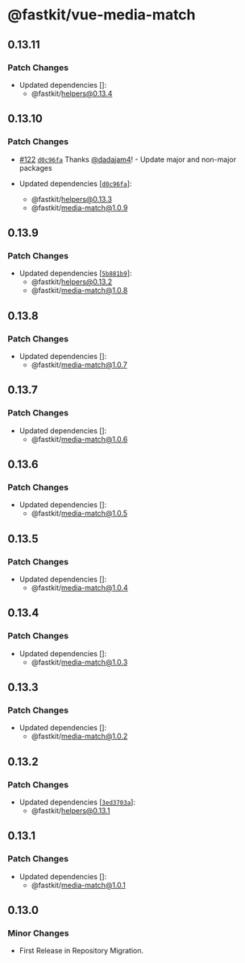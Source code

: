 # @fastkit/vue-media-match

## 0.13.11

### Patch Changes

- Updated dependencies []:
  - @fastkit/helpers@0.13.4

## 0.13.10

### Patch Changes

- [#122](https://github.com/dadajam4/fastkit/pull/122) [`d0c96fa`](https://github.com/dadajam4/fastkit/commit/d0c96faf96b6c91bcb8bc0b1ca9d22fc8ede303e) Thanks [@dadajam4](https://github.com/dadajam4)! - Update major and non-major packages

- Updated dependencies [[`d0c96fa`](https://github.com/dadajam4/fastkit/commit/d0c96faf96b6c91bcb8bc0b1ca9d22fc8ede303e)]:
  - @fastkit/helpers@0.13.3
  - @fastkit/media-match@1.0.9

## 0.13.9

### Patch Changes

- Updated dependencies [[`5b881b9`](https://github.com/dadajam4/fastkit/commit/5b881b94ce1852c12cc3c8f6954564d5235cba4d)]:
  - @fastkit/helpers@0.13.2
  - @fastkit/media-match@1.0.8

## 0.13.8

### Patch Changes

- Updated dependencies []:
  - @fastkit/media-match@1.0.7

## 0.13.7

### Patch Changes

- Updated dependencies []:
  - @fastkit/media-match@1.0.6

## 0.13.6

### Patch Changes

- Updated dependencies []:
  - @fastkit/media-match@1.0.5

## 0.13.5

### Patch Changes

- Updated dependencies []:
  - @fastkit/media-match@1.0.4

## 0.13.4

### Patch Changes

- Updated dependencies []:
  - @fastkit/media-match@1.0.3

## 0.13.3

### Patch Changes

- Updated dependencies []:
  - @fastkit/media-match@1.0.2

## 0.13.2

### Patch Changes

- Updated dependencies [[`3ed3703a`](https://github.com/dadajam4/fastkit/commit/3ed3703aa9092bf47caed6ec192ef4d5a7621d34)]:
  - @fastkit/helpers@0.13.1

## 0.13.1

### Patch Changes

- Updated dependencies []:
  - @fastkit/media-match@1.0.1

## 0.13.0

### Minor Changes

- First Release in Repository Migration.
